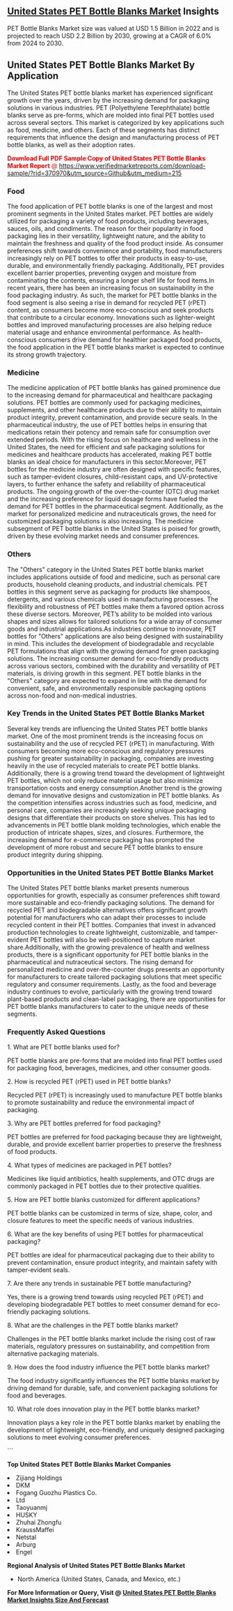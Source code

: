 <h2><a href="https://www.verifiedmarketreports.com/download-sample/?rid=370970&amp;utm_source=Github&amp;utm_medium=215" target="_blank">United States PET Bottle Blanks Market</a> Insights</h2><p>PET Bottle Blanks Market size was valued at USD 1.5 Billion in 2022 and is projected to reach USD 2.2 Billion by 2030, growing at a CAGR of 6.0% from 2024 to 2030.</p><p><h2>United States PET Bottle Blanks Market By Application</h2>The United States PET bottle blanks market has experienced significant growth over the years, driven by the increasing demand for packaging solutions in various industries. PET (Polyethylene Terephthalate) bottle blanks serve as pre-forms, which are molded into final PET bottles used across several sectors. This market is categorized by key applications such as food, medicine, and others. Each of these segments has distinct requirements that influence the design and manufacturing process of PET bottle blanks, as well as their adoption rates. <p><span class=""><span style="color: #ff0000;"><strong>Download Full PDF Sample Copy of United States PET Bottle Blanks Market Report</strong> @ </span><a href="https://www.verifiedmarketreports.com/download-sample/?rid=370970&amp;utm_source=Github&amp;utm_medium=215" target="_blank">https://www.verifiedmarketreports.com/download-sample/?rid=370970&amp;utm_source=Github&amp;utm_medium=215</a></span></p><h3>Food</h3>The food application of PET bottle blanks is one of the largest and most prominent segments in the United States market. PET bottles are widely utilized for packaging a variety of food products, including beverages, sauces, oils, and condiments. The reason for their popularity in food packaging lies in their versatility, lightweight nature, and the ability to maintain the freshness and quality of the food product inside. As consumer preferences shift towards convenience and portability, food manufacturers increasingly rely on PET bottles to offer their products in easy-to-use, durable, and environmentally friendly packaging. Additionally, PET provides excellent barrier properties, preventing oxygen and moisture from contaminating the contents, ensuring a longer shelf life for food items.In recent years, there has been an increasing focus on sustainability in the food packaging industry. As such, the market for PET bottle blanks in the food segment is also seeing a rise in demand for recycled PET (rPET) content, as consumers become more eco-conscious and seek products that contribute to a circular economy. Innovations such as lighter-weight bottles and improved manufacturing processes are also helping reduce material usage and enhance environmental performance. As health-conscious consumers drive demand for healthier packaged food products, the food application in the PET bottle blanks market is expected to continue its strong growth trajectory.<h3>Medicine</h3>The medicine application of PET bottle blanks has gained prominence due to the increasing demand for pharmaceutical and healthcare packaging solutions. PET bottles are commonly used for packaging medicines, supplements, and other healthcare products due to their ability to maintain product integrity, prevent contamination, and provide secure seals. In the pharmaceutical industry, the use of PET bottles helps in ensuring that medications retain their potency and remain safe for consumption over extended periods. With the rising focus on healthcare and wellness in the United States, the need for efficient and safe packaging solutions for medicines and healthcare products has accelerated, making PET bottle blanks an ideal choice for manufacturers in this sector.Moreover, PET bottles for the medicine industry are often designed with specific features, such as tamper-evident closures, child-resistant caps, and UV-protective layers, to further enhance the safety and reliability of pharmaceutical products. The ongoing growth of the over-the-counter (OTC) drug market and the increasing preference for liquid dosage forms have fueled the demand for PET bottles in the pharmaceutical segment. Additionally, as the market for personalized medicine and nutraceuticals grows, the need for customized packaging solutions is also increasing. The medicine subsegment of PET bottle blanks in the United States is poised for growth, driven by these evolving market needs and consumer preferences.<h3>Others</h3>The "Others" category in the United States PET bottle blanks market includes applications outside of food and medicine, such as personal care products, household cleaning products, and industrial chemicals. PET bottles in this segment serve as packaging for products like shampoos, detergents, and various chemicals used in manufacturing processes. The flexibility and robustness of PET bottles make them a favored option across these diverse sectors. Moreover, PET’s ability to be molded into various shapes and sizes allows for tailored solutions for a wide array of consumer goods and industrial applications.As industries continue to innovate, PET bottles for "Others" applications are also being designed with sustainability in mind. This includes the development of biodegradable and recyclable PET formulations that align with the growing demand for green packaging solutions. The increasing consumer demand for eco-friendly products across various sectors, combined with the durability and versatility of PET materials, is driving growth in this segment. PET bottle blanks in the "Others" category are expected to expand in line with the demand for convenient, safe, and environmentally responsible packaging options across non-food and non-medical industries.<h3>Key Trends in the United States PET Bottle Blanks Market</h3>Several key trends are influencing the United States PET bottle blanks market. One of the most prominent trends is the increasing focus on sustainability and the use of recycled PET (rPET) in manufacturing. With consumers becoming more eco-conscious and regulatory pressures pushing for greater sustainability in packaging, companies are investing heavily in the use of recycled materials to create PET bottle blanks. Additionally, there is a growing trend toward the development of lightweight PET bottles, which not only reduce material usage but also minimize transportation costs and energy consumption.Another trend is the growing demand for innovative designs and customization in PET bottle blanks. As the competition intensifies across industries such as food, medicine, and personal care, companies are increasingly seeking unique packaging designs that differentiate their products on store shelves. This has led to advancements in PET bottle blank molding technologies, which enable the production of intricate shapes, sizes, and closures. Furthermore, the increasing demand for e-commerce packaging has prompted the development of more robust and secure PET bottle blanks to ensure product integrity during shipping.<h3>Opportunities in the United States PET Bottle Blanks Market</h3>The United States PET bottle blanks market presents numerous opportunities for growth, especially as consumer preferences shift toward more sustainable and eco-friendly packaging solutions. The demand for recycled PET and biodegradable alternatives offers significant growth potential for manufacturers who can adapt their processes to include recycled content in their PET bottles. Companies that invest in advanced production technologies to create lightweight, customizable, and tamper-evident PET bottles will also be well-positioned to capture market share.Additionally, with the growing prevalence of health and wellness products, there is a significant opportunity for PET bottle blanks in the pharmaceutical and nutraceutical sectors. The rising demand for personalized medicine and over-the-counter drugs presents an opportunity for manufacturers to create tailored packaging solutions that meet specific regulatory and consumer requirements. Lastly, as the food and beverage industry continues to evolve, particularly with the growing trend toward plant-based products and clean-label packaging, there are opportunities for PET bottle blanks manufacturers to cater to the unique needs of these segments.<h3>Frequently Asked Questions</h3><p>1. What are PET bottle blanks used for?</p><p>PET bottle blanks are pre-forms that are molded into final PET bottles used for packaging food, beverages, medicines, and other consumer goods.</p><p>2. How is recycled PET (rPET) used in PET bottle blanks?</p><p>Recycled PET (rPET) is increasingly used to manufacture PET bottle blanks to promote sustainability and reduce the environmental impact of packaging.</p><p>3. Why are PET bottles preferred for food packaging?</p><p>PET bottles are preferred for food packaging because they are lightweight, durable, and provide excellent barrier properties to preserve the freshness of food products.</p><p>4. What types of medicines are packaged in PET bottles?</p><p>Medicines like liquid antibiotics, health supplements, and OTC drugs are commonly packaged in PET bottles due to their protective qualities.</p><p>5. How are PET bottle blanks customized for different applications?</p><p>PET bottle blanks can be customized in terms of size, shape, color, and closure features to meet the specific needs of various industries.</p><p>6. What are the key benefits of using PET bottles for pharmaceutical packaging?</p><p>PET bottles are ideal for pharmaceutical packaging due to their ability to prevent contamination, ensure product integrity, and maintain safety with tamper-evident seals.</p><p>7. Are there any trends in sustainable PET bottle manufacturing?</p><p>Yes, there is a growing trend towards using recycled PET (rPET) and developing biodegradable PET bottles to meet consumer demand for eco-friendly packaging solutions.</p><p>8. What are the challenges in the PET bottle blanks market?</p><p>Challenges in the PET bottle blanks market include the rising cost of raw materials, regulatory pressures on sustainability, and competition from alternative packaging materials.</p><p>9. How does the food industry influence the PET bottle blanks market?</p><p>The food industry significantly influences the PET bottle blanks market by driving demand for durable, safe, and convenient packaging solutions for food and beverages.</p><p>10. What role does innovation play in the PET bottle blanks market?</p><p>Innovation plays a key role in the PET bottle blanks market by enabling the development of lightweight, eco-friendly, and uniquely designed packaging solutions to meet evolving consumer preferences.</p>```</p><p><strong>Top United States PET Bottle Blanks Market Companies</strong></p><div data-test-id=""><p><li>Zijiang Holdings</li><li> DKM</li><li> Fogang Guozhu Plastics Co.</li><li>Ltd</li><li> Taoyuanmj</li><li> HUSKY</li><li> Zhuhai Zhongfu</li><li> KraussMaffei</li><li> Netstal</li><li> Arburg</li><li> Engel</li></p><div><strong>Regional Analysis of&nbsp;United States PET Bottle Blanks Market</strong></div><ul><li dir="ltr"><p dir="ltr">North America&nbsp;(United States, Canada, and Mexico, etc.)</p></li></ul><p><strong>For More Information or Query, Visit @&nbsp;</strong><strong><a href="https://www.verifiedmarketreports.com/product/pet-bottle-blanks-market/?utm_source=Github&amp;utm_medium=215" target="_blank">United States PET Bottle Blanks Market Insights Size And Forecast</a></strong></p></div>
